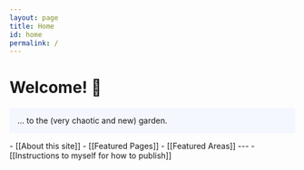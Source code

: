 ```yaml
---
layout: page
title: Home
id: home
permalink: /
---
```


# Welcome! 🌱

<p style="padding: 1em 1em; background: #f5f7ff; border-radius: 4px;">
 ... to the (very chaotic and new) garden.
</p>
- [[About this site]]
- [[Featured Pages]]
- [[Featured Areas]]
---
- [[Instructions to myself for how to publish]]


<style>
  .wrapper {
    max-width: 46em;
  }
</style>

